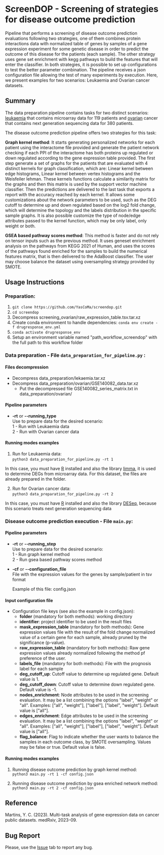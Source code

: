 # ScreenDOP - Screening of strategies for disease outcome prediction

Pipeline that performs a screening of disease outcome prediction evaluations following two strategies, one of them combines protein interactions data with normalized table of genes by samples of a gene expression experiment for some genetic disease in order to predict the outcome of this disease for the patients (each sample). The other strategy uses gene set enrichment with kegg pathways to build the features that will enter the classifier. In both strategies, it is possible to set up configurations to test the better parameter combination. The pipeline receives a json configuration file allowing the test of many experiments by execution. Here, we present examples for two scenarios: Leukaemia and Ovarian cancer datasets.

## Summary

The data preparation pipeline contains tasks for two distinct scenarios: [leukaemia](https://www.ncbi.nlm.nih.gov/geo/query/acc.cgi?acc=GSE425) that contains microarray data for 119 patients and [ovarian](https://www.ncbi.nlm.nih.gov/geo/query/acc.cgi?acc=GSE140082) cancer that contains next generation sequencing data for 380 patients.

The disease outcome prediction pipeline offers two strategies for this task:

**Graph kernel method**: It starts generating personalized networks for each patient using the interactome file provided and generate the patient network checking if each PPI of the interactome has both proteins up regulated or down regulated according to the gene expression table provided. The first step generate a set of graphs for the patients that are evaluated with 4 distinct kernels for graph classification, which are: Linear kernel between edge histograms, Linear kernel between vertex histograms and the Weisfeiler lehman. These kernels functions calculate a similarity matrix for the graphs and then this matrix is used by the support vector machine classifier. Then the predictions are delivered to the last task that exports a report with the accuracy reached by each kernel. It allows some customizations about the network parameters to be used, such as the DEG cutoff to determine up and down regulated based on the log2 fold change, which will determine the topology and the labels distribution in the specific sample graphs. It is also possible customize the type of node/edge attributes passed to the kernel function, which may be only label, only weight or both.

**GSEA based pathway scores method**: This method is faster and do not rely on tensor inputs such as the previous method. It uses geneset enrichment analysis on the pathways from KEGG 2021 of Human, and uses the scores of the pathways found enriched for the samples to build the numerical features matrix, that is then delivered to the AdaBoost classifier. The user may choose balance the dataset using oversampling strategy provided by SMOTE.

## Usage Instructions
### Preparation:
1. ````git clone https://github.com/YasCoMa/screendop.git````
2. ````cd screendop````
3. Decompress screening_ovarian/raw_expression_table.tsv.tar.xz
4. Create conda environment to handle dependencies: ````conda env create -f drugresponse_env.yml````
5. ````conda activate drugresponse_env````
6. Setup an environment variable named "path_workflow_screendop" with the full path to this workflow folder

### Data preparation - File ````data_preparation_for_pipeline.py```` :

#### Files decompression

- Decompress data_preparation/lekaemia.tar.xz
- Decompress data_preparation/ovarian/GSE140082_data.tar.xz
    - Put the decompressed file GSE140082_series_matrix.txt in data_preparation/ovarian/
    
#### Pipeline parameters

- __-rt__ or __--running_type__ <br>
	Use to prepare data for the desired scenario: <br>
	1 - Run with Leukaemia data <br>
	2 - Run with Ovarian cancer data

#### Running modes examples

1. Run for Leukaemia data: <br>
````python3 data_preparation_for_pipeline.py -rt 1 ```` 

In this case, you must have [R](https://www.r-project.org/) installed and also the library [limma](https://bioconductor.org/packages/release/bioc/html/limma.html), it is used to determine DEGs from microarray data. For this dataset, the files are already prepared in the folder.

2. Run for Ovarian cancer data: <br>
````python3 data_preparation_for_pipeline.py -rt 2 ```` 

In this case, you must have [R](https://www.r-project.org/) installed and also the library [DESeq](https://bioconductor.org/packages/release/bioc/html/DESeq.html), because this scenario treats next generation sequencing data

### Disease outcome prediction execution - File ````main.py````:

#### Pipeline parameters

- __-rt__ or __--running_step__ <br>
	Use to prepare data for the desired scenario: <br>
	1 - Run graph kernel method <br>
	2 - Run gsea based pathway scores method

- __-cf__ or __--configuration_file__ <br>
	File with the expression values for the genes by sample/patient in tsv format<br>
	
	Example of this file: config.json
		
#### Input configuration file

- Configuration file keys (see also the example in config.json):
    - **folder** (mandatory for both methods): working directory
    - **identifier**: project identifier to be used in the result files
    - **mask_expression_table** (mandatory for both methods): Gene expression values file with the result of the fold change normalized value of a certain gene for each sample, already pruned by the significance (p-value). 
    - **raw_expression_table** (mandatory for both methods): Raw gene expression values already normalized following the method pf preference of the user.
    - **labels_file** (mandatory for both methods): File with the prognosis label for each sample
    - **deg_cutoff_up**: Cutoff value to determine up regulated gene. Default value is 1.
    - **deg_cutoff_down**: Cutoff value to determine down regulated gene. Default value is -1.
    - **nodes_enrichment**: Node attributes to be used in the screening evaluation. It may be a list combining the options "label", "weight" or "all". Examples: ["all", "weight"], ["label"], ["label", "weight"]. Default value is ["all"].
    - **edges_enrichment**: Edge attributes to be used in the screening evaluation. It may be a list combining the options "label", "weight" or "all". Examples: ["all", "weight"], ["label"], ["label", "weight"]. Default value is ["all"].
    - **flag_balance**: Flag to indicate whether the user wants to balance the samples in each outcome class, by SMOTE oversampling. Values may be false or true. Default value is false.

#### Running modes examples
1. Running disease outcome prediction by graph kernel method: <br>
	````python3 main.py -rt 1 -cf config.json````

2. Running disease outcome prediction by gsea enriched network method: <br>
	````python3 main.py -rt 2 -cf config.json````

## Reference
Martins, Y. C. (2023). Multi-task analysis of gene expression data on cancer public datasets. medRxiv, 2023-09.

## Bug Report
Please, use the [Issue](https://github.com/YasCoMa/screendop/issues) tab to report any bug.
